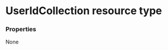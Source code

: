 # UserIdCollection resource type



### Properties
None

<!-- uuid: f82d4bd8-efc3-4058-9ef4-a95f28daf38d
2015-10-09 18:16:08 UTC -->